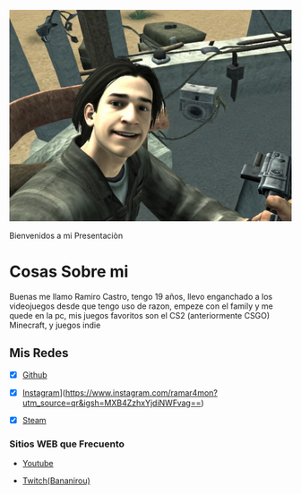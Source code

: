 ![Mi Persona(IA)](./assets/Fotaca.jpg)

Bienvenidos a mi Presentaciòn
# Cosas Sobre mi

Buenas me llamo Ramiro Castro, tengo 19 años, llevo enganchado a los videojuegos desde que tengo uso de razon, empeze con el family y me quede en la pc, mis juegos favoritos son el CS2 (anteriormente CSGO) Minecraft, y juegos indie

## Mis Redes
- [x] [Github](https://github.com/RamaRamons)
- [x] [Instagram]([)](https://www.instagram.com/ramar4mon?utm_source=qr&igsh=MXB4ZzhxYjdiNWFvag==)
- [x] [Steam]()


### Sitios WEB que Frecuento 
* [Youtube](https://www.youtube.com/)

* [Twitch(Bananirou)](https://www.twitch.tv/bananirou)
